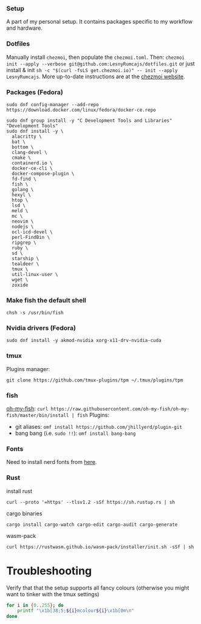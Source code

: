 ### Setup
A part of my personal setup. It contains packages specific to my workflow and hardware.

### Dotfiles
Manually install `chezmoi`, then populate the `chezmoi.toml`. Then: `chezmoi init --apply --verbose git@github.com:LesnyRumcajs/dotfiles.git` or just install & init `sh -c "$(curl -fsLS get.chezmoi.io)" -- init --apply LesnyRumcajs`. More up-to-date instructions are at the [chezmoi website](https://www.chezmoi.io/).

### Packages (Fedora)
```shell 
sudo dnf config-manager --add-repo https://download.docker.com/linux/fedora/docker-ce.repo

sudo dnf group install -y "C Development Tools and Libraries" "Development Tools"
sudo dnf install -y \
  alacritty \
  bat \
  bottom \
  clang-devel \
  cmake \
  containerd.io \
  docker-ce-cli \
  docker-compose-plugin \
  fd-find \
  fish \
  golang \
  hexyl \
  htop \
  lsd \
  meld \
  mc \
  neovim \
  nodejs \
  ocl-icd-devel \
  perl-FindBin \
  ripgrep \
  ruby \
  sd \
  starship \
  tealdeer \
  tmux \
  util-linux-user \
  wget \
  zoxide
```

### Make fish the default shell
```
chsh -s /usr/bin/fish
```

### Nvidia drivers (Fedora)
```
sudo dnf install -y akmod-nvidia xorg-x11-drv-nvidia-cuda
```

### tmux
Plugins manager:
```
git clone https://github.com/tmux-plugins/tpm ~/.tmux/plugins/tpm
```

### fish
[oh-my-fish](https://github.com/oh-my-fish/oh-my-fish): `curl https://raw.githubusercontent.com/oh-my-fish/oh-my-fish/master/bin/install | fish`
Plugins:
- git aliases: `omf install https://github.com/jhillyerd/plugin-git`
- bang bang (i.e. `sudo !!`): `omf install bang-bang`

### Fonts
Need to install nerd fonts from [here](https://github.com/ryanoasis/nerd-fonts/tree/master/patched-fonts/CodeNewRoman).

### Rust

install rust
```
curl --proto '=https' --tlsv1.2 -sSf https://sh.rustup.rs | sh
```

cargo binaries
```
cargo install cargo-watch cargo-edit cargo-audit cargo-generate
```

wasm-pack
```
curl https://rustwasm.github.io/wasm-pack/installer/init.sh -sSf | sh
```

# Troubleshooting

Verify that that the setup supports all fancy colours (otherwise you might want to tinker with the tmux settings)
```bash
for i in {0..255}; do
    printf "\x1b[38;5;${i}mcolour${i}\x1b[0m\n"
done
```
